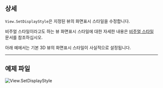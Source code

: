 ## 상세
`View.SetDisplayStyle`은 지정된 뷰의 화면표시 스타일을 수정합니다.

비주얼 스타일이라고도 하는 뷰 화면표시 스타일에 대한 자세한 내용은 [비주얼 스타일](https://help.autodesk.com/view/RVT/2025/KOR/?guid=GUID-12C2D6B0-71ED-490E-9CC6-AD3C635F092B) 문서를 참조하십시오.

아래 예에서는 기본 3D 뷰의 화면표시 스타일이 사실적으로 설정됩니다.
___
## 예제 파일

![View.SetDisplayStyle](./Revit.Elements.Views.View.SetDisplayStyle_img.jpg)
